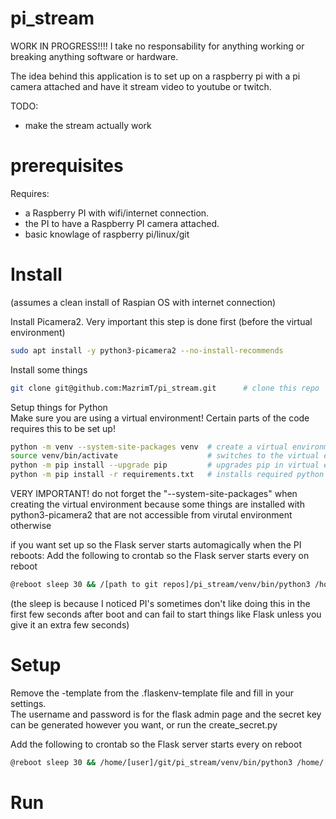 # pi_stream
WORK IN PROGRESS!!!!
I take no responsability for anything working or breaking anything software or hardware.

The idea behind this application is to set up on a raspberry pi with a pi camera attached and have it stream video to youtube or twitch.

 
TODO:  
* make the stream actually work

# prerequisites
Requires:
* a Raspberry PI with wifi/internet connection.  
* the PI to have a Raspberry PI camera attached.  
* basic knowlage of raspberry pi/linux/git

# Install
(assumes a clean install of Raspian OS with internet connection)


Install Picamera2. 
Very important this step is done first (before the virtual environment)
```bash
sudo apt install -y python3-picamera2 --no-install-recommends
```

Install some things  
```bash 
git clone git@github.com:MazrimT/pi_stream.git      # clone this repo
```

Setup things for Python  
Make sure you are using a virtual environment! Certain parts of the code requires this to be set up!
```bash
python -m venv --system-site-packages venv  # create a virtual environment
source venv/bin/activate                    # switches to the virtual environments python enterpreter
python -m pip install --upgrade pip         # upgrades pip in virtual environment to latest version
python -m pip install -r requirements.txt   # installs required python packages
```
VERY IMPORTANT! do not forget the "--system-site-packages" when creating the virtual environment because some things are installed with python3-picamera2 that are not accessible from virutal environment otherwise


if you want set up so the Flask server starts automagically when the PI reboots:
Add the following to crontab so the Flask server starts every on reboot
```bash
@reboot sleep 30 && /[path to git repos]/pi_stream/venv/bin/python3 /home/[user]/git/pi_stream/run.py
```
(the sleep is because I noticed PI's sometimes don't like doing this in the first few seconds after boot and can fail to start things like Flask unless you give it an extra few seconds)

# Setup

Remove the -template from the .flaskenv-template file and fill in your settings.  
The username and password is for the flask admin page and the secret key can be generated however you want, or run the create_secret.py  

Add the following to crontab so the Flask server starts every on reboot
```bash
@reboot sleep 30 && /home/[user]/git/pi_stream/venv/bin/python3 /home/[user]/git/pi_stream/run.py
```

# Run
